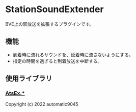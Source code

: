 # StationSoundExtender
BVE上の駅放送を拡張するプラグインです。

## 機能

* 到着時に流れるサウンドを、延着時に流さないようにする。
* 指定の時間を過ぎると到着放送を中断する。

## 使用ライブラリ
### [AtsEx.*](https://github.com/automatic9045/AtsEX)
Copyright (c) 2022 automatic9045
